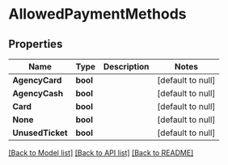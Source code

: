 # AllowedPaymentMethods

## Properties
Name | Type | Description | Notes
------------ | ------------- | ------------- | -------------
**AgencyCard** | **bool** |  | [default to null]
**AgencyCash** | **bool** |  | [default to null]
**Card** | **bool** |  | [default to null]
**None** | **bool** |  | [default to null]
**UnusedTicket** | **bool** |  | [default to null]

[[Back to Model list]](../README.md#documentation-for-models) [[Back to API list]](../README.md#documentation-for-api-endpoints) [[Back to README]](../README.md)


